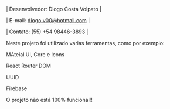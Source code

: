 | Desenvolvedor: Diogo Costa Volpato |

| E-mail: diogo.v00@hotmail.com      |

| Contato: (55) +54 98446-3893       |


Neste projeto foi utilizado varias ferramentas, como por exemplo:

MAteial UI, Core e Icons

React Router DOM

UUID

Firebase

O projeto não está 100% funcional!!
